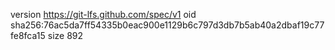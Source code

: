 version https://git-lfs.github.com/spec/v1
oid sha256:76ac5da7ff54335b0eac900e1129b6c797d3db7b5ab40a2dbaf19c77fe8fca15
size 892
